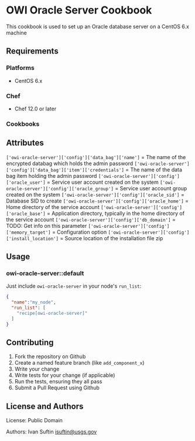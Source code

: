 # OWI Oracle Server Cookbook

This cookbook is used to set up an Oracle database server on a CentOS 6.x machine

## Requirements



### Platforms

- CentOS 6.x

### Chef

- Chef 12.0 or later

### Cookbooks


## Attributes

`['owi-oracle-server']['config']['data_bag']['name']` = The name of the encrypted databag which holds the admin password
`['owi-oracle-server']['config']['data_bag']['item']['credentials']` = The name of the data bag item holding the admin password 
`['owi-oracle-server']['config']['oracle_user']` = Service user account created on the system 
`['owi-oracle-server']['config']['oracle_group']` = Service user account group created on the system
`['owi-oracle-server']['config']['oracle_sid']` = Database SID to create
`['owi-oracle-server']['config']['oracle_home']` = Home directory of the service account
`['owi-oracle-server']['config']['oracle_base']` = Application directory, typically in the home directory of the service account
`['owi-oracle-server']['config']['db_domain']` = TODO: Get info on this parameter
`['owi-oracle-server']['config']['memory_target']` = Configuration option
`['owi-oracle-server']['config']['install_location']` = Source location of the installation file zip

## Usage

### owi-oracle-server::default

Just include `owi-oracle-server` in your node's `run_list`:

```json
{
  "name":"my_node",
  "run_list": [
    "recipe[owi-oracle-server]"
  ]
}
```

## Contributing

1. Fork the repository on Github
2. Create a named feature branch (like `add_component_x`)
3. Write your change
4. Write tests for your change (if applicable)
5. Run the tests, ensuring they all pass
6. Submit a Pull Request using Github

## License and Authors

License: Public Domain

Authors: Ivan Suftin <isuftin@usgs.gov>

